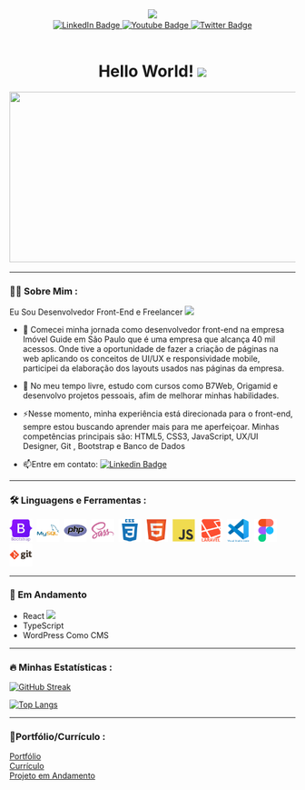 <div id="header" align="center">
  <img src="https://media3.giphy.com/media/jdPMeyv9rn0hZHh8n9/giphy.gif" width="100"/>
 <div id="badges">
  <a href="https://www.linkedin.com/in/bernardo-costa-561b491b8/">
    <img src="https://img.shields.io/badge/LinkedIn-blue?style=for-the-badge&logo=linkedin&logoColor=white" alt="LinkedIn Badge" target="_blank"/>
  </a>
  <a href="mailto:bfvcc01@gmail.com">
    <img  src="https://img.shields.io/badge/Gmail-D14836?style=for-the-badge&logo=gmail&logoColor=white" target="_blank" alt="Youtube Badge"/>
  </a>
  <a href="https://api.whatsapp.com/send?phone=5521999276614&text=">
    <img src="https://img.shields.io/badge/WhatsApp-25D366?style=for-the-badge&logo=whatsapp&logoColor=white" target="_blank" alt="Twitter Badge"/>
  </a>
</div>
  <img src="https://komarev.com/ghpvc/?username=bernardocostaa&style=flat-square&color=blue" alt=""/>
 <h1>
  Hello World!
  <img src="https://media.giphy.com/media/hvRJCLFzcasrR4ia7z/giphy.gif" width="30px"/>
</h1>
</div>
<div align="center">
  <img src="https://media.giphy.com/media/dWesBcTLavkZuG35MI/giphy.gif" width="600" height="300"/>
</div>

---
### :woman_technologist: Sobre Mim :

Eu Sou Desenvolvedor Front-End e Freelancer <img src="https://media.giphy.com/media/WUlplcMpOCEmTGBtBW/giphy.gif" width="30">

- :telescope: Comecei minha jornada como desenvolvedor front-end na empresa Imóvel Guide em São Paulo que é uma empresa que alcança 40 mil acessos. Onde tive a oportunidade de fazer a criação de páginas na web aplicando os conceitos de UI/UX e responsividade mobile, participei da elaboração dos layouts usados nas páginas da empresa.

- :seedling: No meu tempo livre, estudo com cursos como B7Web, Origamid e desenvolvo projetos pessoais, afim de melhorar minhas habilidades.

- :zap:Nesse momento,  minha experiência está direcionada para o front-end, sempre estou buscando aprender mais para me aperfeiçoar. Minhas competências principais  são: HTML5, CSS3, JavaScript, UX/UI Designer, Git , Bootstrap e Banco de Dados

- :mailbox:Entre em contato: [![Linkedin Badge](https://img.shields.io/badge/-BernardoCosta-blue?style=flat&logo=Linkedin&logoColor=white)](https://www.linkedin.com/in/bernardo-costa-561b491b8/)

---

### :hammer_and_wrench: Linguagens e Ferramentas :
<div>
  <img src="https://github.com/devicons/devicon/blob/master/icons/bootstrap/bootstrap-original-wordmark.svg" title="Bootstrap" alt="Bootstrap" width="40" height="40"/>&nbsp;
  <img src="https://github.com/devicons/devicon/blob/master/icons/mysql/mysql-original-wordmark.svg" title="MySql" alt="MySql" width="40" height="40"/>&nbsp;
  <img src="https://github.com/devicons/devicon/blob/master/icons/php/php-original.svg" title="PHP" alt="PHP" width="40" height="40"/>&nbsp;
  <img src="https://github.com/devicons/devicon/blob/master/icons/sass/sass-original.svg" title="Sass" alt="Sass" width="40" height="40"/>&nbsp;
  <img src="https://github.com/devicons/devicon/blob/master/icons/css3/css3-plain-wordmark.svg"  title="CSS3" alt="CSS" width="40" height="40"/>&nbsp;
  <img src="https://github.com/devicons/devicon/blob/master/icons/html5/html5-original.svg" title="HTML5" alt="HTML" width="40" height="40"/>&nbsp;
  <img src="https://github.com/devicons/devicon/blob/master/icons/javascript/javascript-original.svg" title="JavaScript" alt="JavaScript" width="40" height="40"/>&nbsp;
  <img src="https://github.com/devicons/devicon/blob/master/icons/laravel/laravel-plain-wordmark.svg" title="Laravel" alt="Laravel" width="40" height="40"/>&nbsp;
   <img src="https://github.com/devicons/devicon/blob/master/icons/vscode/vscode-original-wordmark.svg" title="Laravel" alt="Laravel" width="40" height="40"/>&nbsp;
  <img src="https://github.com/devicons/devicon/blob/master/icons/figma/figma-original.svg" title="Git" **alt="Git" width="40" height="40"/>
  <img src="https://github.com/devicons/devicon/blob/master/icons/git/git-original-wordmark.svg" title="Git" **alt="Git" width="40" height="40"/>
</div>

---
### 🚧 Em Andamento 
- React <img src="https://media.tenor.com/_dGu36t3VNEAAAAC/loading-buffering.gif" width="18">
- TypeScript
- WordPress Como CMS
---

### :fire: Minhas Estatísticas :

[![GitHub Streak](http://github-readme-streak-stats.herokuapp.com?user=bernardocostaa&theme=dark&locale=pt_BR)](https://git.io/streak-stats)

[![Top Langs](https://github-readme-stats.vercel.app/api/top-langs/?username=bernardocostaa&layout=compact&theme=vision-friendly-dark)](https://github.com/anuraghazra/github-readme-stats)

---

### 📑Portfólio/Currículo :

<a target="_blank" href="https://bcdesenvolvimento.com/">Portfólio</a>
<br>
<a href="https://github.com/bernardocostaa/bernardocostaa/blob/main/curriculo.pdf/">Currículo</a>
<br>
<a href="https://bernardocostaa.github.io/AutoCar/" target="_blank">Projeto em Andamento</a>


